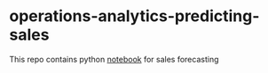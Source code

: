 # operations-analytics-predicting-sales

This repo contains python [notebook](https://github.com/yyxoo/operations-analytics-predicting-sales/blob/main/notebook/retail-sales-forecasting.ipynb) for sales forecasting
